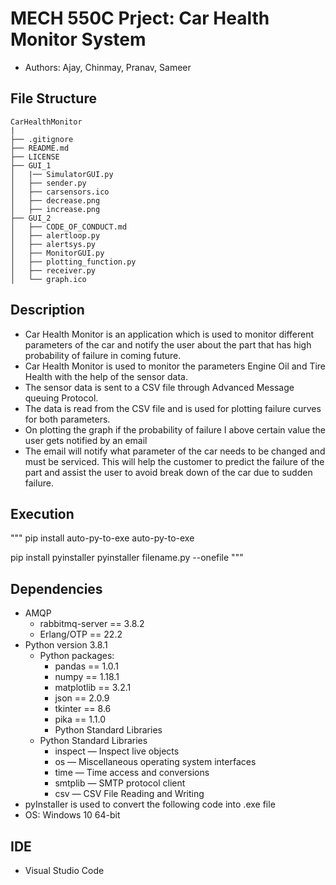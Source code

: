 # MECH 550C Prject: Car Health Monitor System
- Authors: Ajay, Chinmay, Pranav, Sameer


## File Structure

```
CarHealthMonitor
|
├── .gitignore
├── README.md
├── LICENSE
├── GUI_1
│   |── SimulatorGUI.py
│   ├── sender.py
│   ├── carsensors.ico
│   ├── decrease.png
│   ├── increase.png
├── GUI_2
│   ├── CODE_OF_CONDUCT.md
│   ├── alertloop.py
│   ├── alertsys.py
│   ├── MonitorGUI.py
│   ├── plotting_function.py
│   ├── receiver.py
│   └── graph.ico
```
## Description

-	Car Health Monitor is an application which is used to monitor different parameters
    of the car and notify the user about the part that has high probability of failure 
    in coming future.
-	Car Health Monitor is used to monitor the parameters Engine Oil and Tire Health with 
    the help of the sensor data. 
-	The sensor data is sent to a CSV file through Advanced Message queuing Protocol.
-	The data is read from the CSV file and is used for plotting failure curves for both
    parameters. 
-	On plotting the graph if the probability of failure I above certain value the user gets
    notified by an email
-	The email will notify what parameter of the car needs to be changed and must be serviced.
	This will help the customer to predict the failure of the part and assist the user to 
    avoid break down of the car due to sudden failure.


## Execution

"""
pip install auto-py-to-exe
auto-py-to-exe

pip install pyinstaller
pyinstaller filename.py --onefile
"""

## Dependencies
- AMQP
    - rabbitmq-server == 3.8.2
    - Erlang/OTP == 22.2
- Python version 3.8.1
    - Python packages:
        - pandas == 1.0.1
        - numpy == 1.18.1
        - matplotlib == 3.2.1
        - json == 2.0.9
        - tkinter == 8.6
        - pika == 1.1.0
        - Python Standard Libraries
    - Python Standard Libraries
        - inspect — Inspect live objects
        - os — Miscellaneous operating system interfaces
        - time — Time access and conversions
        - smtplib — SMTP protocol client
        - csv — CSV File Reading and Writing
- pyInstaller is used to convert the following code into .exe file
- OS: Windows 10 64-bit

## IDE

- Visual Studio Code
